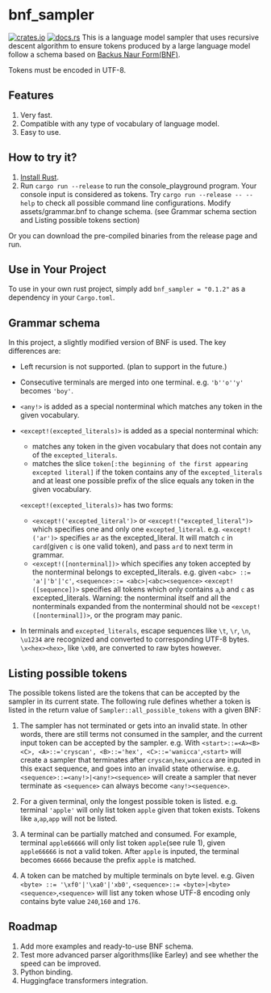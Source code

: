 # bnf_sampler
[![crates.io](https://img.shields.io/crates/v/bnf_sampler)](https://crates.io/crates/bnf_sampler)
[![docs.rs](https://docs.rs/web-rwkv/badge.svg)](https://docs.rs/bnf_sampler)
This is a language model sampler that uses recursive descent algorithm to ensure tokens produced by a large language model follow a schema based on [Backus Naur Form(BNF)](https://en.wikipedia.org/wiki/Backus%E2%80%93Naur_form).

Tokens must be encoded in UTF-8.

## Features
1. Very fast.
2. Compatible with any type of vocabulary of language model.
3. Easy to use.

## How to try it?
1. [Install Rust](https://rustup.rs/).
2. Run `cargo run --release` to run the console_playground program. Your console input is considered as tokens. Try `cargo run --release -- --help` to check all possible command line configurations. Modify assets/grammar.bnf to change schema. (see Grammar schema section and Listing possible tokens section)


Or you can download the pre-compiled binaries from the release page and run.

## Use in Your Project
To use in your own rust project, simply add `bnf_sampler = "0.1.2"` as a dependency in your `Cargo.toml`.

## Grammar schema
In this project, a slightly modified version of BNF is used. The key differences are:
- Left recursion is not supported. (plan to support in the future.)
- Consecutive terminals are merged into one terminal. e.g. `'b''o''y'` becomes `'boy'`.
- `<any!>` is added as a special nonterminal which matches any token in the given vocabulary.
- `<except!(excepted_literals)>` is added as a special nonterminal which:
    - matches any token in the given vocabulary that does not contain any of the `excepted_literals`.
    - matches the slice `token[:the beginning of the first appearing excepted literal]` if the token contains any of the `excepted_literals` and at least one possible prefix of the slice equals any token in the given vocabulary.

    `<except!(excepted_literals)>` has two forms:
    - `<except!('excepted_literal')>` or `<except!("excepted_literal")>` which specifies one and only one `excepted_literal`. 
    e.g. `<except!('ar')>` specifies `ar` as the excepted_literal. It will match `c` in `card`(given `c` is one valid token), and pass `ard` to next term in grammar. 
    - `<except!([nonterminal])>` which specifies any token accepted by the nonterminal belongs to excepted_literals. 
    e.g.  given `<abc> ::= 'a'|'b'|'c'`, `<sequence>::= <abc>|<abc><sequence>` `<except!([sequence])>` specifies all tokens which only contains `a`,`b` and `c` as excepted_literals.
    Warning: the nonterminal itself and all the nonterminals expanded from the nonterminal should not be `<except!([nonterminal])>`, or the program may panic.
-   In terminals and `excepted_literals`, escape sequences like `\t`, `\r`, `\n`, `\u1234` are recognized and converted to corresponding UTF-8 bytes. `\x<hex><hex>`, like `\x00`, are converted to raw bytes however.

## Listing possible tokens
The possible tokens listed are the tokens that can be accepted by the sampler in its current state.
The following rule defines whether a token is listed in the return value of `Sampler::all_possible_tokens` with a given BNF:
1. The sampler has not terminated or gets into an invalid state. In other words, there are still terms not consumed in the sampler, and the current input token can be accepted by the sampler. 
e.g. With `<start>::=<A><B><C>, <A>::='cryscan', <B>::='hex', <C>::='wanicca'`,`<start>` will create a sampler that terminates after `cryscan`,`hex`,`wanicca` are inputed in this exact sequence, and goes into an invalid state otherwise.
e.g. `<sequence>::=<any!>|<any!><sequence>` will create a sampler that never terminate as `<sequence>` can always become `<any!><sequence>`.

2. For a given terminal, only the longest possible token is listed. 
e.g. terminal `'apple'` will only list token `apple` given that token exists. Tokens like `a`,`ap`,`app` will not be listed.
3. A terminal can be partially matched and consumed. For example, terminal `apple66666` will only list token `apple`(see rule 1), given `apple66666` is not a valid token. After `apple` is inputed, the terminal becomes `66666` because the prefix `apple` is matched.
4. A token can be matched by multiple terminals on byte level. 
e.g. Given `<byte> ::= '\xf0'|'\xa0'|'xb0'`, `<sequence>::= <byte>|<byte><sequence>`,`<sequence>` will list any token whose UTF-8 encoding only contains byte value `240`,`160` and `176`.

## Roadmap
1. Add more examples and ready-to-use BNF schema.
2. Test more advanced parser algorithms(like Earley) and see whether the speed can be improved.
3. Python binding.
4. Huggingface transformers integration.